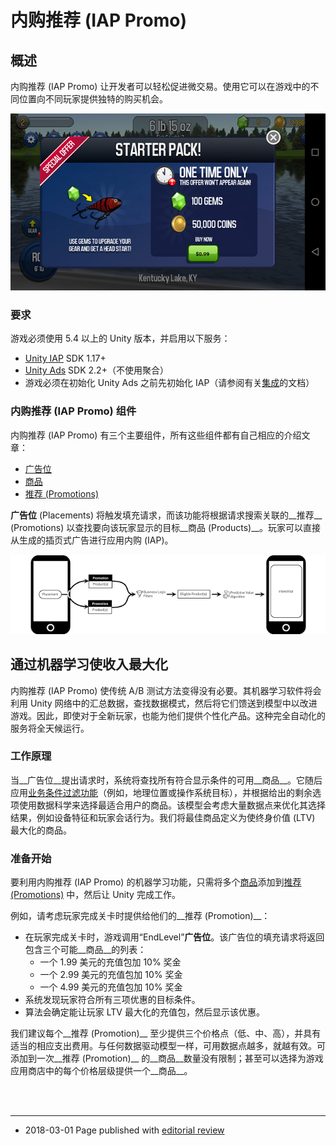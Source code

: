 # 内购推荐 (IAP Promo)

## 概述
内购推荐 (IAP Promo) 让开发者可以轻松促进微交易。使用它可以在游戏中的不同位置向不同玩家提供独特的购买机会。

![内购推荐 (IAP Promo) 展示示例](../uploads/Main/IAP_Promo_Showcase.jpg)

### 要求
游戏必须使用 5.4 以上的 Unity 版本，并启用以下服务：

- [Unity IAP](https://docs.unity3d.com/Manual/UnityIAP.html) SDK 1.17+
- [Unity Ads](https://docs.unity3d.com/Manual/UnityAds.html) SDK 2.2+（不使用聚合）
- 游戏必须在初始化 Unity Ads 之前先初始化 IAP（请参阅有关[集成](https://docs.unity3d.com/2018.1/Documentation/Manual/IAPPromoIntegration.html)的文档）

### 内购推荐 (IAP Promo) 组件
内购推荐 (IAP Promo) 有三个主要组件，所有这些组件都有自己相应的介绍文章：

- [广告位](https://docs.unity3d.com/Manual/IAPPromoPlacements)
- [商品](https://docs.unity3d.com/Manual/IAPPromoProducts)
- [推荐 (Promotions)](https://docs.unity3d.com/Manual/IAPPromoPromotions)

__广告位__ (Placements) 将触发填充请求，而该功能将根据请求搜索关联的__推荐__ (Promotions) 以查找要向该玩家显示的目标__商品 (Products)__。玩家可以直接从生成的插页式广告进行应用内购 (IAP)。

![内购推荐 (IAP Promo) 填充请求过程的概况](../uploads/Main/Overview_Diagram.png)

## 通过机器学习使收入最大化
内购推荐 (IAP Promo) 使传统 A/B 测试方法变得没有必要。其机器学习软件将会利用 Unity 网络中的汇总数据，查找数据模式，然后将它们馈送到模型中以改进游戏。因此，即使对于全新玩家，也能为他们提供个性化产品。这种完全自动化的服务将全天候运行。

### 工作原理
当__广告位__提出请求时，系统将查找所有符合显示条件的可用__商品__。它随后应用[业务条件过滤功能](https://docs.unity3d.com/Manual/IAPPromoPromotions.html#BusinessLogic)（例如，地理位置或操作系统目标），并根据给出的剩余选项使用数据科学来选择最适合用户的商品。该模型会考虑大量数据点来优化其选择结果，例如设备特征和玩家会话行为。我们将最佳商品定义为使终身价值 (LTV) 最大化的商品。

### 准备开始
要利用内购推荐 (IAP Promo) 的机器学习功能，只需将多个[商品](https://docs.unity3d.com/Manual/IAPPromoProducts)添加到[推荐 (Promotions)](https://docs.unity3d.com/Manual/IAPPromoPromotions) 中，然后让 Unity 完成工作。

例如，请考虑玩家完成关卡时提供给他们的__推荐 (Promotion)__：

* 在玩家完成关卡时，游戏调用“EndLevel”__广告位__。该广告位的填充请求将返回包含三个可能__商品__的列表：
    * 一个 1.99 美元的充值包加 10% 奖金
    * 一个 2.99 美元的充值包加 10% 奖金
    * 一个 4.99 美元的充值包加 10% 奖金
* 系统发现玩家符合所有三项优惠的目标条件。
* 算法会确定能让玩家 LTV 最大化的充值包，然后显示该优惠。

我们建议每个__推荐 (Promotion)__ 至少提供三个价格点（低、中、高），并具有适当的相应支出费用。与任何数据驱动模型一样，可用数据点越多，就越有效。可添加到一次__推荐 (Promotion)__ 的__商品__数量没有限制；甚至可以选择为游戏应用商店中的每个价格层级提供一个__商品__。


<br/>
<br/>

-----
* <span class="page-edit">2018-03-01  Page published with [editorial review](DocumentationEditorialReview.html)
</span>
